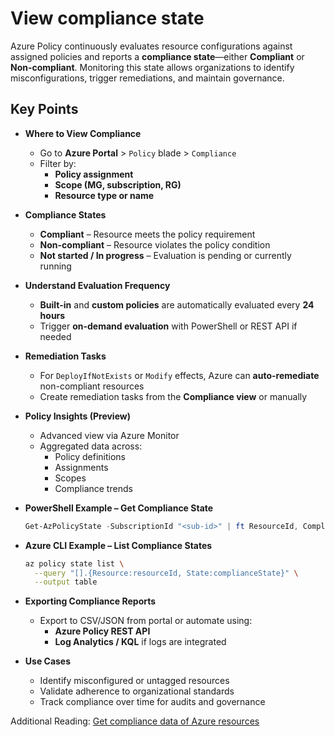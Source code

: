 # View compliance state

Azure Policy continuously evaluates resource configurations against assigned policies and reports a **compliance state**—either **Compliant** or **Non-compliant**. Monitoring this state allows organizations to identify misconfigurations, trigger remediations, and maintain governance.

## Key Points

- **Where to View Compliance**
  - Go to **Azure Portal** > `Policy` blade > `Compliance`
  - Filter by:
    - **Policy assignment**
    - **Scope (MG, subscription, RG)**
    - **Resource type or name**
- **Compliance States**
  - **Compliant** – Resource meets the policy requirement
  - **Non-compliant** – Resource violates the policy condition
  - **Not started / In progress** – Evaluation is pending or currently running
- **Understand Evaluation Frequency**
  - **Built-in** and **custom policies** are automatically evaluated every **24 hours**
  - Trigger **on-demand evaluation** with PowerShell or REST API if needed
- **Remediation Tasks**
  - For `DeployIfNotExists` or `Modify` effects, Azure can **auto-remediate** non-compliant resources
  - Create remediation tasks from the **Compliance view** or manually
- **Policy Insights (Preview)**
  - Advanced view via Azure Monitor
  - Aggregated data across:
    - Policy definitions
    - Assignments
    - Scopes
    - Compliance trends
- **PowerShell Example – Get Compliance State**

  ```powershell title="PowerShell"
  Get-AzPolicyState -SubscriptionId "<sub-id>" | ft ResourceId, ComplianceState
  ```

- **Azure CLI Example – List Compliance States**

  ```bash title="Shell"
  az policy state list \
    --query "[].{Resource:resourceId, State:complianceState}" \
    --output table
  ```

- **Exporting Compliance Reports**
  - Export to CSV/JSON from portal or automate using:
    - **Azure Policy REST API**
    - **Log Analytics / KQL** if logs are integrated
- **Use Cases**
  - Identify misconfigured or untagged resources
  - Validate adherence to organizational standards
  - Track compliance over time for audits and governance

Additional Reading: [Get compliance data of Azure resources](https://learn.microsoft.com/en-us/azure/governance/policy/how-to/get-compliance-data)
